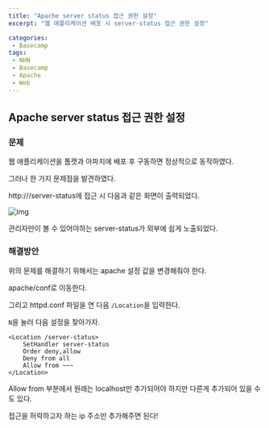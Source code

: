 ```yaml
---
title: "Apache server status 접근 권한 설정"
excerpt: "웹 애플리케이션 배포 시 server-status 접근 권한 설정"

categories:
 - Basecamp
tags:
 - NHN
 - Basecamp
 - Apache
 - Web
---
```




## Apache server status 접근 권한 설정



### 문제

웹 애플리케이션을 톰캣과 아파치에 배포 후 구동하면 정상적으로 동작하였다.

그러나 한 가지 문제점을 발견하였다.

http://<DOMAIN>/server-status에 접근 시 다음과 같은 화면이 출력되었다.

![img](https://i.imgur.com/nPdJx6d.png)

관리자만이 볼 수 있어야하는 server-status가 외부에 쉽게 노출되었다.



### 해결방안

위의 문제를 해결하기 위해서는 apache 설정 값을 변경해줘야 한다.

apache/conf로 이동한다.

그리고 httpd.conf 파일을 연 다음 `/Location`을 입력한다.

`N`을 눌러 다음 설정을 찾아가자.

``` shell
<Location /server-status>
	SetHandler server-status
	Order deny,allow
	Deny from all
	Allow from ~~~
</Location>
```



Allow from 부분에서 원래는 localhost만 추가되어야 하지만 다른게 추가되어 있을 수도 있다.

접근을 허락하고자 하는 ip 주소만 추가해주면 된다!



